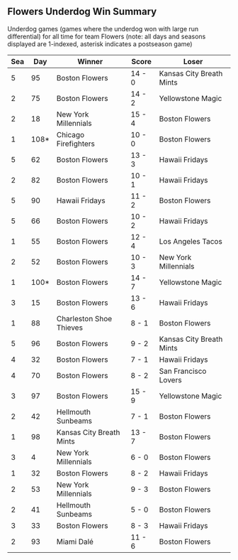 ## Flowers Underdog Win Summary



Underdog games (games where the underdog won with large run differential) for all time for team Flowers (note: all days and seasons displayed are 1-indexed, asterisk indicates a postseason game)


| Sea | Day | Winner | Score | Loser | 
| ------ |------ |------ |------ |------ |
| 5 | 95 | Boston Flowers | 14 - 0 | Kansas City Breath Mints | 
| 2 | 75 | Boston Flowers | 14 - 2 | Yellowstone Magic | 
| 2 | 18 | New York Millennials | 15 - 4 | Boston Flowers | 
| 1 | 108* | Chicago Firefighters | 10 - 0 | Boston Flowers | 
| 5 | 62 | Boston Flowers | 13 - 3 | Hawaii Fridays | 
| 2 | 82 | Boston Flowers | 10 - 1 | Hawaii Fridays | 
| 5 | 90 | Hawaii Fridays | 11 - 2 | Boston Flowers | 
| 5 | 66 | Boston Flowers | 10 - 2 | Hawaii Fridays | 
| 1 | 55 | Boston Flowers | 12 - 4 | Los Angeles Tacos | 
| 2 | 52 | Boston Flowers | 10 - 3 | New York Millennials | 
| 1 | 100* | Boston Flowers | 14 - 7 | Yellowstone Magic | 
| 3 | 15 | Boston Flowers | 13 - 6 | Hawaii Fridays | 
| 1 | 88 | Charleston Shoe Thieves | 8 - 1 | Boston Flowers | 
| 5 | 96 | Boston Flowers | 9 - 2 | Kansas City Breath Mints | 
| 4 | 32 | Boston Flowers | 7 - 1 | Hawaii Fridays | 
| 4 | 70 | Boston Flowers | 8 - 2 | San Francisco Lovers | 
| 3 | 97 | Boston Flowers | 15 - 9 | Yellowstone Magic | 
| 2 | 42 | Hellmouth Sunbeams | 7 - 1 | Boston Flowers | 
| 1 | 98 | Kansas City Breath Mints | 13 - 7 | Boston Flowers | 
| 3 | 4 | New York Millennials | 6 - 0 | Boston Flowers | 
| 1 | 32 | Boston Flowers | 8 - 2 | Hawaii Fridays | 
| 2 | 53 | New York Millennials | 9 - 3 | Boston Flowers | 
| 2 | 41 | Hellmouth Sunbeams | 5 - 0 | Boston Flowers | 
| 3 | 33 | Boston Flowers | 8 - 3 | Hawaii Fridays | 
| 2 | 93 | Miami Dalé | 11 - 6 | Boston Flowers | 


